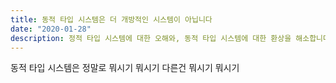 ```yaml
---
title: 동적 타입 시스템은 더 개방적인 시스템이 아닙니다
date: "2020-01-28"
description: 정적 타입 시스템에 대한 오해와, 동적 타입 시스템에 대한 환상을 해소합니다.
---
```


동적 타입 시스템은 정말로 뭐시기 뭐시기 다른건 뭐시기 뭐시기
